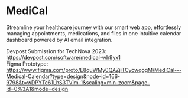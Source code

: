 # MediCal
Streamline your healthcare journey with our smart web app, effortlessly managing appointments, medications, and files in one intuitive calendar dashboard powered by AI email integration.

Devpost Submission for TechNova 2023: https://devpost.com/software/medical-wh9yx1  
Figma Prototype: https://www.figma.com/proto/E8quWMy0QAZjiTCycwqogM/MediCal---Medical-Calendar?type=design&node-id=166-9798&t=wDPYTc61LhS3TVim-1&scaling=min-zoom&page-id=0%3A1&mode=design 
